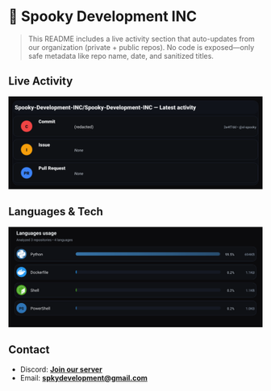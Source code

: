 # 👻 Spooky Development INC

> This README includes a live activity section that auto-updates from our organization (private + public repos). No code is exposed—only safe metadata like repo name, date, and sanitized titles.

## Live Activity
![Repo Snapshot](./assets/repo-snapshot.svg?v=d2a65f9a01)

## Languages & Tech
![Languages Usage](./assets/languages.svg?v=2a504e35e6)

## Contact
- Discord: **[Join our server](https://discord.gg/XYspZgEEJb)**
- Email: **spkydevelopment@gmail.com**
